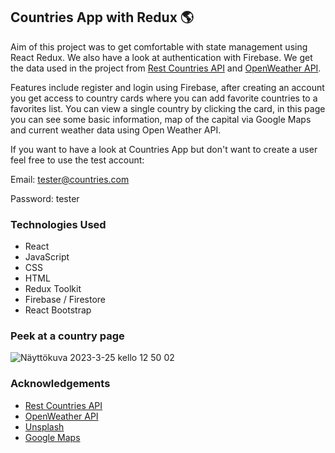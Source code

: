 ## Countries App with Redux &#127758;

Aim of this project was to get comfortable with state management using React Redux. We also have a look at authentication with Firebase.
We get the data used in the project from [Rest Countries API](https://restcountries.com/) and [OpenWeather API](https://openweathermap.org/). 

Features include register and login using Firebase, after creating an account you get access to country cards where you can add favorite countries to a favorites list. You can view a single country by clicking the card, in this page you can see some basic information, map of the capital via Google Maps and current weather data using Open Weather API.

If you want to have a look at Countries App but don't want to create a user feel free to use the test account:

Email: tester@countries.com

Password: tester

### Technologies Used
- React 
- JavaScript
- CSS
- HTML
- Redux Toolkit
- Firebase / Firestore
- React Bootstrap

### Peek at a country page

![Näyttökuva 2023-3-25 kello 12 50 02](https://user-images.githubusercontent.com/77112303/227773894-7382cf1b-4b1a-4957-b128-0a82caf3f66c.png)


### Acknowledgements
- [Rest Countries API](https://restcountries.com/)
- [OpenWeather API](https://openweathermap.org/)
- [Unsplash](https://unsplash.com/)
- [Google Maps](https://www.google.com/maps)


